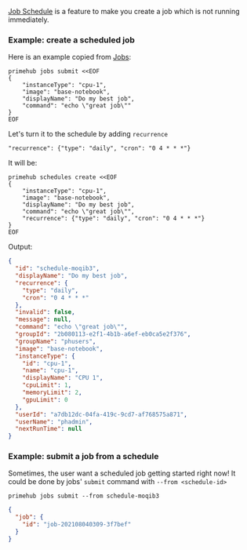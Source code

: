 [Job Schedule](https://docs.primehub.io/docs/job-scheduling-feature) is a feature to make you create a job which is not
running immediately.

### Example: create a scheduled job

Here is an example copied from [Jobs](jobs.md):

```
primehub jobs submit <<EOF
{
    "instanceType": "cpu-1",
    "image": "base-notebook",
    "displayName": "Do my best job",
    "command": "echo \"great job\""
}
EOF
```

Let's turn it to the schedule by adding `recurrence`

```
"recurrence": {"type": "daily", "cron": "0 4 * * *"}
```

It will be:

```
primehub schedules create <<EOF
{
    "instanceType": "cpu-1",
    "image": "base-notebook",
    "displayName": "Do my best job",
    "command": "echo \"great job\"",
    "recurrence": {"type": "daily", "cron": "0 4 * * *"}
}
EOF
```

Output:

```json
{
  "id": "schedule-moqib3",
  "displayName": "Do my best job",
  "recurrence": {
    "type": "daily",
    "cron": "0 4 * * *"
  },
  "invalid": false,
  "message": null,
  "command": "echo \"great job\"",
  "groupId": "2b080113-e2f1-4b1b-a6ef-eb0ca5e2f376",
  "groupName": "phusers",
  "image": "base-notebook",
  "instanceType": {
    "id": "cpu-1",
    "name": "cpu-1",
    "displayName": "CPU 1",
    "cpuLimit": 1,
    "memoryLimit": 2,
    "gpuLimit": 0
  },
  "userId": "a7db12dc-04fa-419c-9cd7-af768575a871",
  "userName": "phadmin",
  "nextRunTime": null
}
```

### Example: submit a job from a schedule

Sometimes, the user want a scheduled job getting started right now! It could be done by jobs' `submit` command
with `--from <schedule-id>`

```
primehub jobs submit --from schedule-moqib3
```
```json
{
  "job": {
    "id": "job-202108040309-3f7bef"
  }
}
```